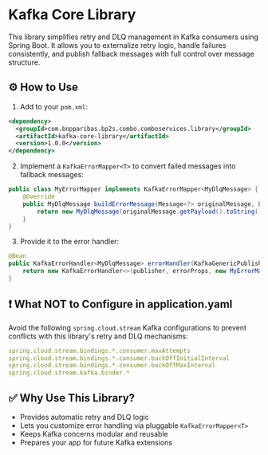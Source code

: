 
# Kafka Core Library

This library simplifies retry and DLQ management in Kafka consumers using Spring Boot. It allows you to externalize retry logic, handle failures consistently, and publish fallback messages with full control over message structure.

## ⚙️ How to Use

1. Add to your `pom.xml`:
```xml
<dependency>
  <groupId>com.bnpparibas.bp2s.combo.comboservices.library</groupId>
  <artifactId>kafka-core-library</artifactId>
  <version>1.0.0</version>
</dependency>
```

2. Implement a `KafkaErrorMapper<T>` to convert failed messages into fallback messages:
```java
public class MyErrorMapper implements KafkaErrorMapper<MyDlqMessage> {
    @Override
    public MyDlqMessage buildErrorMessage(Message<?> originalMessage, Exception exception) {
        return new MyDlqMessage(originalMessage.getPayload().toString(), exception.getMessage());
    }
}
```

3. Provide it to the error handler:
```java
@Bean
public KafkaErrorHandler<MyDlqMessage> errorHandler(KafkaGenericPublisher<MyDlqMessage> publisher) {
    return new KafkaErrorHandler<>(publisher, errorProps, new MyErrorMapper());
}
```

## ❗ What NOT to Configure in application.yaml

Avoid the following `spring.cloud.stream` Kafka configurations to prevent conflicts with this library's retry and DLQ mechanisms:

```yaml
spring.cloud.stream.bindings.*.consumer.maxAttempts
spring.cloud.stream.bindings.*.consumer.backOffInitialInterval
spring.cloud.stream.bindings.*.consumer.backOffMaxInterval
spring.cloud.stream.kafka.binder.*
```

## ✅ Why Use This Library?

- Provides automatic retry and DLQ logic
- Lets you customize error handling via pluggable `KafkaErrorMapper<T>`
- Keeps Kafka concerns modular and reusable
- Prepares your app for future Kafka extensions

